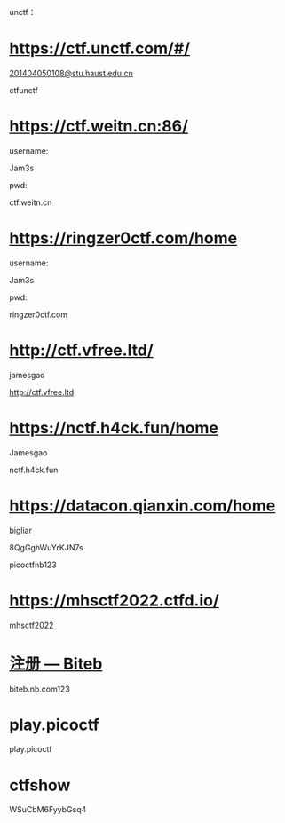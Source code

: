 unctf：

# https://ctf.unctf.com/#/

201404050108@stu.haust.edu.cn

ctfunctf



# https://ctf.weitn.cn:86/

username:

Jam3s

pwd:

ctf.weitn.cn

# https://ringzer0ctf.com/home

username:

Jam3s

pwd:

ringzer0ctf.com

# http://ctf.vfree.ltd/

jamesgao

http://ctf.vfree.ltd



# https://nctf.h4ck.fun/home

Jamesgao

nctf.h4ck.fun



# https://datacon.qianxin.com/home

bigliar

8QgGghWuYrKJN7s



picoctfnb123





# https://mhsctf2022.ctfd.io/

mhsctf2022





# [注册 — Biteb](https://biteb.me/auth/register)

biteb.nb.com123





# play.picoctf

play.picoctf





# ctfshow

WSuCbM6FyybGsq4

